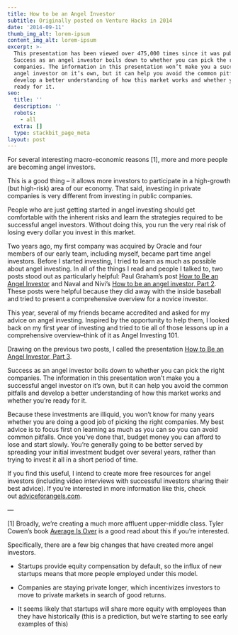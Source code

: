 ```yaml
---
title: How to be an Angel Investor
subtitle: Originally posted on Venture Hacks in 2014
date: '2014-09-11'
thumb_img_alt: lorem-ipsum
content_img_alt: lorem-ipsum
excerpt: >-
  This presentation has been viewed over 475,000 times since it was published.
  Success as an angel investor boils down to whether you can pick the right
  companies. The information in this presentation won’t make you a successful
  angel investor on it’s own, but it can help you avoid the common pitfalls and
  develop a better understanding of how this market works and whether you’re
  ready for it.
seo:
  title: ''
  description: ''
  robots:
    - all
  extra: []
  type: stackbit_page_meta
layout: post
---
```

For several interesting macro-economic reasons \[1], more and more people are becoming angel investors.

This is a good thing – it allows more investors to participate in a high-growth (but high-risk) area of our economy. That said, investing in private companies is very different from investing in public companies.

People who are just getting started in angel investing should get comfortable with the inherent risks and learn the strategies required to be successful angel investors. Without doing this, you run the very real risk of losing every dollar you invest in this market.

Two years ago, my first company was acquired by Oracle and four members of our early team, including myself, became part time angel investors. Before I started investing, I tried to learn as much as possible about angel investing. In all of the things I read and people I talked to, two posts stood out as particularly helpful: Paul Graham’s post [How to Be an Angel Investor](http://www.paulgraham.com/angelinvesting.html) and Naval and Nivi’s [How to be an angel investor, Part 2](http://venturehacks.com/articles/angel). These posts were helpful because they did away with the inside baseball and tried to present a comprehensive overview for a novice investor.

This year, several of my friends became accredited and asked for my advice on angel investing. Inspired by the opportunity to help them, I looked back on my first year of investing and tried to tie all of those lessons up in a comprehensive overview–think of it as Angel Investing 101. 

Drawing on the previous two posts, I called the presentation [How to Be an Angel Investor, Part 3](https://www.slideshare.net/tylerwillis/growing-wings-37622237).

Success as an angel investor boils down to whether you can pick the right companies. The information in this presentation won’t make you a successful angel investor on it’s own, but it can help you avoid the common pitfalls and develop a better understanding of how this market works and whether you’re ready for it.

Because these investments are illiquid, you won’t know for many years whether you are doing a good job of picking the right companies. My best advice is to focus first on learning as much as you can so you can avoid common pitfalls. Once you’ve done that, budget money you can afford to lose and start slowly. You’re generally going to be better served by spreading your initial investment budget over several years, rather than trying to invest it all in a short period of time.

If you find this useful, I intend to create more free resources for angel investors (including video interviews with successful investors sharing their best advice). If you’re interested in more information like this, check out [adviceforangels.com](http://www.adviceforangels.com/).

—

\[1] Broadly, we’re creating a much more affluent upper-middle class. Tyler Cowen’s book [Average Is Over](http://www.amazon.com/Average-Is-Over-Powering-Stagnation/dp/0525953736) is a good read about this if you’re interested.

Specifically, there are a few big changes that have created more angel investors.

*   Startups provide equity compensation by default, so the influx of new startups means that more people employed under this model.

*   Companies are staying private longer, which incentivizes investors to move to private markets in search of good returns.

*   It seems likely that startups will share more equity with employees than they have historically (this is a prediction, but we’re starting to see early examples of this)
